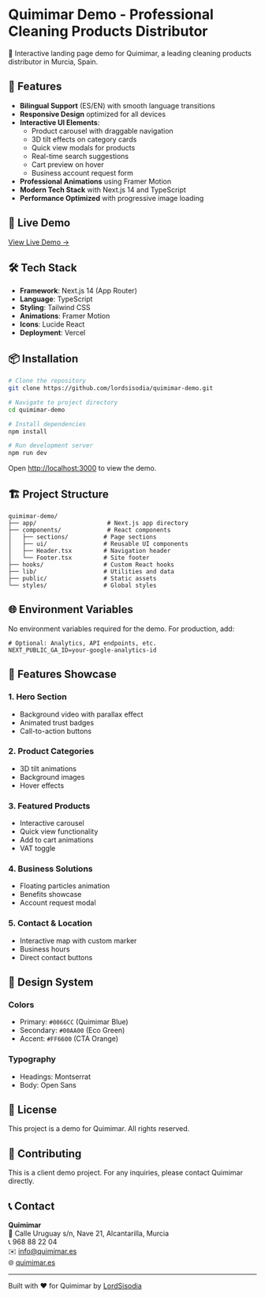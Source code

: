# Quimimar Demo - Professional Cleaning Products Distributor

🧹 Interactive landing page demo for Quimimar, a leading cleaning products distributor in Murcia, Spain.

## 🌟 Features

- **Bilingual Support** (ES/EN) with smooth language transitions
- **Responsive Design** optimized for all devices
- **Interactive UI Elements**:
  - Product carousel with draggable navigation
  - 3D tilt effects on category cards
  - Quick view modals for products
  - Real-time search suggestions
  - Cart preview on hover
  - Business account request form
- **Professional Animations** using Framer Motion
- **Modern Tech Stack** with Next.js 14 and TypeScript
- **Performance Optimized** with progressive image loading

## 🚀 Live Demo

[View Live Demo →](https://quimimar-demo.vercel.app)

## 🛠️ Tech Stack

- **Framework**: Next.js 14 (App Router)
- **Language**: TypeScript
- **Styling**: Tailwind CSS
- **Animations**: Framer Motion
- **Icons**: Lucide React
- **Deployment**: Vercel

## 📦 Installation

```bash
# Clone the repository
git clone https://github.com/lordsisodia/quimimar-demo.git

# Navigate to project directory
cd quimimar-demo

# Install dependencies
npm install

# Run development server
npm run dev
```

Open [http://localhost:3000](http://localhost:3000) to view the demo.

## 🏗️ Project Structure

```
quimimar-demo/
├── app/                    # Next.js app directory
├── components/             # React components
│   ├── sections/          # Page sections
│   ├── ui/                # Reusable UI components
│   ├── Header.tsx         # Navigation header
│   └── Footer.tsx         # Site footer
├── hooks/                 # Custom React hooks
├── lib/                   # Utilities and data
├── public/                # Static assets
└── styles/                # Global styles
```

## 🌐 Environment Variables

No environment variables required for the demo. For production, add:

```env
# Optional: Analytics, API endpoints, etc.
NEXT_PUBLIC_GA_ID=your-google-analytics-id
```

## 📱 Features Showcase

### 1. Hero Section
- Background video with parallax effect
- Animated trust badges
- Call-to-action buttons

### 2. Product Categories
- 3D tilt animations
- Background images
- Hover effects

### 3. Featured Products
- Interactive carousel
- Quick view functionality
- Add to cart animations
- VAT toggle

### 4. Business Solutions
- Floating particles animation
- Benefits showcase
- Account request modal

### 5. Contact & Location
- Interactive map with custom marker
- Business hours
- Direct contact buttons

## 🎨 Design System

### Colors
- Primary: `#0066CC` (Quimimar Blue)
- Secondary: `#00AA00` (Eco Green)
- Accent: `#FF6600` (CTA Orange)

### Typography
- Headings: Montserrat
- Body: Open Sans

## 📄 License

This project is a demo for Quimimar. All rights reserved.

## 🤝 Contributing

This is a client demo project. For any inquiries, please contact Quimimar directly.

## 📞 Contact

**Quimimar**  
📍 Calle Uruguay s/n, Nave 21, Alcantarilla, Murcia  
📞 968 88 22 04  
✉️ info@quimimar.es  
🌐 [quimimar.es](https://quimimar.es)

---

Built with ❤️ for Quimimar by [LordSisodia](https://github.com/lordsisodia)